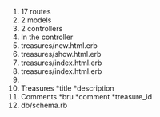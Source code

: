 1. 17 routes
2. 2 models
3. 2 controllers
4. In the controller
5. treasures/new.html.erb
6. treasures/show.html.erb
7. treasures/index.html.erb
8. treasures/index.html.erb
9. 
  1. Treasures
    *title
    *description 
  2. Comments
    *bru 
    *comment 
    *treasure_id
10. db/schema.rb